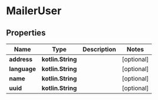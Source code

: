 
# MailerUser

## Properties
| Name | Type | Description | Notes |
| ------------ | ------------- | ------------- | ------------- |
| **address** | **kotlin.String** |  |  [optional] |
| **language** | **kotlin.String** |  |  [optional] |
| **name** | **kotlin.String** |  |  [optional] |
| **uuid** | **kotlin.String** |  |  [optional] |
